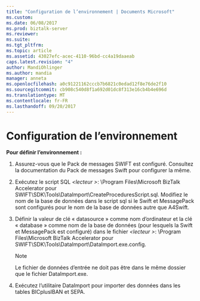 ```yaml
---
title: "Configuration de l’environnement | Documents Microsoft"
ms.custom: 
ms.date: 06/08/2017
ms.prod: biztalk-server
ms.reviewer: 
ms.suite: 
ms.tgt_pltfrm: 
ms.topic: article
ms.assetid: 43027efc-acec-4110-96bd-cc4a19daaeab
caps.latest.revision: "4"
author: MandiOhlinger
ms.author: mandia
manager: anneta
ms.openlocfilehash: a0c91221162cccb7b6821c0edad12f8e76de2f10
ms.sourcegitcommit: cb908c540d8f1a692d01dc8f313e16cb4b4e696d
ms.translationtype: MT
ms.contentlocale: fr-FR
ms.lasthandoff: 09/20/2017
---
```

# <a name="setting-the-environment"></a>Configuration de l’environnement
**Pour définir l’environnement :**  
  
1.  Assurez-vous que le Pack de messages SWIFT est configuré. Consultez la documentation du Pack de messages Swift pour configurer la même.  
  
2.  Exécutez le script SQL  *\<lecteur >*: \Program Files\Microsoft BizTalk Accelerator pour SWIFT\SDK\Tools\DataImport\CreateProceduresScript.sql. Modifiez le nom de la base de données dans le script sql si le Swift et MessagePack sont configurés pour le nom de la base de données autre que A4Swift.  
  
3.  Définir la valeur de clé « datasource » comme nom d’ordinateur et la clé « database » comme nom de la base de données (pour lesquels la Swift et MessagePack est configuré) dans le fichier  *\<lecteur >*: \Program Files\Microsoft BizTalk Accelerator pour SWIFT\SDK\Tools\DataImport\DataImport.exe.config.  
  
    > [!NOTE]
    >  Le fichier de données d’entrée ne doit pas être dans le même dossier que le fichier DataImport.exe.  
  
4.  Exécutez l’utilitaire DataImport pour importer des données dans les tables BICplusIBAN et SEPA.